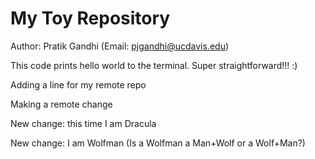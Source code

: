# My Toy Repository

Author: Pratik Gandhi (Email: pjgandhi@ucdavis.edu)

This code prints hello world to the terminal. Super straightforward!!! :)

Adding a line for my remote repo

Making a remote change

New change: this time I am Dracula

New change: I am Wolfman (Is a Wolfman a Man+Wolf or a Wolf+Man?)
